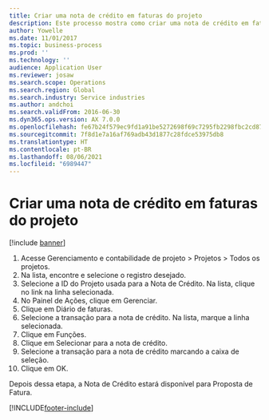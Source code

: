```yaml
---
title: Criar uma nota de crédito em faturas do projeto
description: Este processo mostra como criar uma nota de crédito em faturas do projeto que foram lançadas.
author: Yowelle
ms.date: 11/01/2017
ms.topic: business-process
ms.prod: ''
ms.technology: ''
audience: Application User
ms.reviewer: josaw
ms.search.scope: Operations
ms.search.region: Global
ms.search.industry: Service industries
ms.author: andchoi
ms.search.validFrom: 2016-06-30
ms.dyn365.ops.version: AX 7.0.0
ms.openlocfilehash: fe67b24f579ec9fd1a91be5272698f69c7295fb2298fbc2cd872f24a5858ce99
ms.sourcegitcommit: 7f8d1e7a16af769adb43d1877c28fdce53975db8
ms.translationtype: HT
ms.contentlocale: pt-BR
ms.lasthandoff: 08/06/2021
ms.locfileid: "6989447"
---
```

# <a name="create-a-credit-note-on-project-invoices"></a>Criar uma nota de crédito em faturas do projeto

[!include [banner](../../includes/banner.md)]

1. Acesse Gerenciamento e contabilidade de projeto > Projetos > Todos os projetos. 
2. Na lista, encontre e selecione o registro desejado. 
3. Selecione a ID do Projeto usada para a Nota de Crédito. Na lista, clique no link na linha selecionada. 
4. No Painel de Ações, clique em Gerenciar. 
5. Clique em Diário de faturas. 
6. Selecione a transação para a nota de crédito. Na lista, marque a linha selecionada. 
7. Clique em Funções. 
8. Clique em Selecionar para a nota de crédito. 
9. Selecione a transação para a nota de crédito marcando a caixa de seleção.
10. Clique em OK. 

Depois dessa etapa, a Nota de Crédito estará disponível para Proposta de Fatura.


[!INCLUDE[footer-include](../../includes/footer-banner.md)]